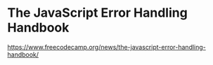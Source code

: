 # The JavaScript Error Handling Handbook

<https://www.freecodecamp.org/news/the-javascript-error-handling-handbook/>
